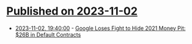 # [Published on 2023-11-02](index.md)

* [2023-11-02, 19:40:00](https://soylentnews.org/article.pl?sid=23/10/31/1111253&from=rss) - [Google Loses Fight to Hide 2021 Money Pit: $26B in Default Contracts](https://soylentnews.org/article.pl?sid=23/10/31/1111253&from=rss)
